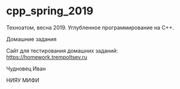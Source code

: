 # cpp_spring_2019
Техноатом, весна 2019. Углубленное программирование на С++.

Домашние задания

Сайт для тестирования домашних заданий: https://homework.trempoltsev.ru

Чудновец Иван

НИЯУ МИФИ